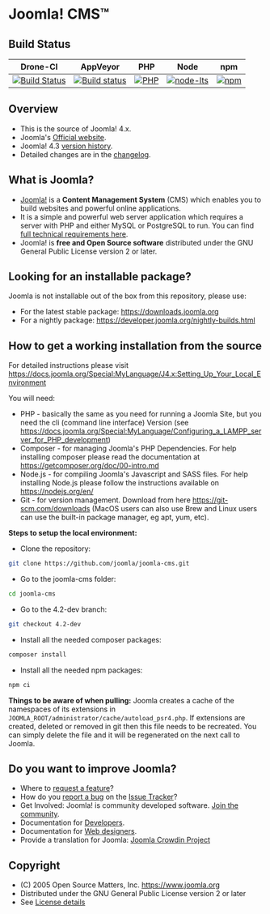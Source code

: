 Joomla! CMS™
====================

Build Status
---------------------
| Drone-CI      | AppVeyor      | PHP           |  Node         | npm           |
| ------------- | ------------- | ------------- | ------------- | ------------- |
| [![Build Status](https://ci.joomla.org/api/badges/joomla/joomla-cms/status.svg?branch=4.3-dev)](https://ci.joomla.org/joomla/joomla-cms) | [![Build status](https://ci.appveyor.com/api/projects/status/ru6sxal8jmfckvjc/branch/4.3-dev?svg=true)](https://ci.appveyor.com/project/release-joomla/joomla-cms) | [![PHP](https://img.shields.io/badge/PHP-V7.2.5-green)](https://www.php.net/) | [![node-lts](https://img.shields.io/badge/Node-V16.0-green)](https://nodejs.org/en/) | [![npm](https://img.shields.io/badge/npm-v8.6.0-green)](https://nodejs.org/en/) |

Overview
---------------------
* This is the source of Joomla! 4.x.
* Joomla's [Official website](https://www.joomla.org).
* Joomla! 4.3 [version history](https://docs.joomla.org/Special:MyLanguage/Joomla_4.3_version_history).
* Detailed changes are in the [changelog](https://github.com/joomla/joomla-cms/commits/4.2-dev).

What is Joomla?
---------------------
* [Joomla!](https://www.joomla.org/about-joomla.html) is a **Content Management System** (CMS) which enables you to build websites and powerful online applications.
* It is a simple and powerful web server application which requires a server with PHP and either MySQL or PostgreSQL to run. You can find [full technical requirements here](https://downloads.joomla.org/technical-requirements).
* Joomla! is **free and Open Source software** distributed under the GNU General Public License version 2 or later.

Looking for an installable package?
---------------------
Joomla is not installable out of the box from this repository, please use:
- For the latest stable package: https://downloads.joomla.org
- For a nightly package: https://developer.joomla.org/nightly-builds.html

How to get a working installation from the source
---------------------
For detailed instructions please visit https://docs.joomla.org/Special:MyLanguage/J4.x:Setting_Up_Your_Local_Environment

You will need:
- PHP - basically the same as you need for running a Joomla Site, but you need the cli (command line interface) Version (see https://docs.joomla.org/Special:MyLanguage/Configuring_a_LAMPP_server_for_PHP_development)
- Composer - for managing Joomla's PHP Dependencies. For help installing composer please read the documentation at https://getcomposer.org/doc/00-intro.md
- Node.js - for compiling Joomla's Javascript and SASS files. For help installing Node.js please follow the instructions available on https://nodejs.org/en/
- Git - for version management. Download from here https://git-scm.com/downloads (MacOS users can also use Brew and Linux users can use the built-in package manager, eg apt, yum, etc).

**Steps to setup the local environment:**
- Clone the repository:
```bash
git clone https://github.com/joomla/joomla-cms.git
```
- Go to the joomla-cms folder:
```bash
cd joomla-cms
```
- Go to the 4.2-dev branch:
```bash
git checkout 4.2-dev
```
- Install all the needed composer packages:
```bash
composer install
```
- Install all the needed npm packages:
```bash
npm ci
```

**Things to be aware of when pulling:**
Joomla creates a cache of the namespaces of its extensions in `JOOMLA_ROOT/administrator/cache/autoload_psr4.php`. If
extensions are created, deleted or removed in git then this file needs to be recreated. You can simply delete the file
and it will be regenerated on the next call to Joomla.

Do you want to improve Joomla?
--------------------
* Where to [request a feature](https://issues.joomla.org)?
* How do you [report a bug](https://docs.joomla.org/Special:MyLanguage/Filing_bugs_and_issues) on the [Issue Tracker](https://issues.joomla.org)?
* Get Involved: Joomla! is community developed software. [Join the community](https://volunteers.joomla.org).
* Documentation for [Developers](https://docs.joomla.org/Special:MyLanguage/Portal:Developers).
* Documentation for [Web designers](https://docs.joomla.org/Special:MyLanguage/Web_designers).
* Provide a translation for Joomla: [Joomla Crowdin Project](https://joomla.crowdin.com/cms)

Copyright
---------------------
* (C) 2005 Open Source Matters, Inc. <https://www.joomla.org>
* Distributed under the GNU General Public License version 2 or later
* See [License details](https://docs.joomla.org/Special:MyLanguage/Joomla_Licenses)
